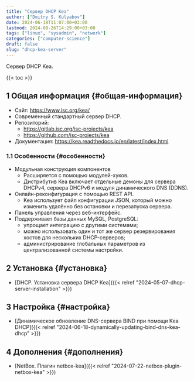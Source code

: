 ```yaml
---
title: "Сервер DHCP Kea"
author: ["Dmitry S. Kulyabov"]
date: 2024-06-18T11:07:00+03:00
lastmod: 2024-08-26T14:29:00+03:00
tags: ["linux", "sysadmin", "network"]
categories: ["computer-science"]
draft: false
slug: "dhcp-kea-server"
---
```


Сервер DHCP Kea.

<!--more-->

{{< toc >}}


## <span class="section-num">1</span> Общая информация {#общая-информация}

-   Сайт: <https://www.isc.org/kea/>
-   Современный стандартный сервер DHCP.
-   Репозиторий:
    -   <https://gitlab.isc.org/isc-projects/kea>
    -   <https://github.com/isc-projects/kea>
-   Документация: <https://kea.readthedocs.io/en/latest/index.html>


### <span class="section-num">1.1</span> Особенности {#особенности}

-   Модульная конструкция компонентов
    -   Расширяется с помощью модулей-хуков.
    -   Дистрибутив Kea включает отдельные демоны для сервера DHCPv4, сервера DHCPv6 и модуля динамического DNS (DDNS).
-   Онлайн-реконфигурация с помощью REST API.
    -   Kea использует файл конфигурации JSON, который можно изменить удалённо без остановки и перезапуска сервера.
-   Панель управления через веб-интерфейс.
-   Поддерживает базы данных MySQL, PostgreSQL:
    -   упрощает интеграцию с другими системами;
    -   можно использовать один и тот же сервер резервирования хостов для нескольких DHCP-серверов;
    -   администрирование глобальных параметров из централизованной системы настройки.


## <span class="section-num">2</span> Установка {#установка}

-   [DHCP. Установка сервера DHCP Kea]({{< relref "2024-05-07-dhcp-server-installation" >}})


## <span class="section-num">3</span> Настройка {#настройка}

-   [Динамическое обновление DNS-сервера BIND при помощи Kea DHCP]({{< relref "2024-06-18-dynamically-updating-bind-dns-kea-dhcp" >}})


## <span class="section-num">4</span> Дополнения {#дополнения}

-   [NetBox. Плагин netbox-kea]({{< relref "2024-07-22-netbox-plugin-netbox-kea" >}})
